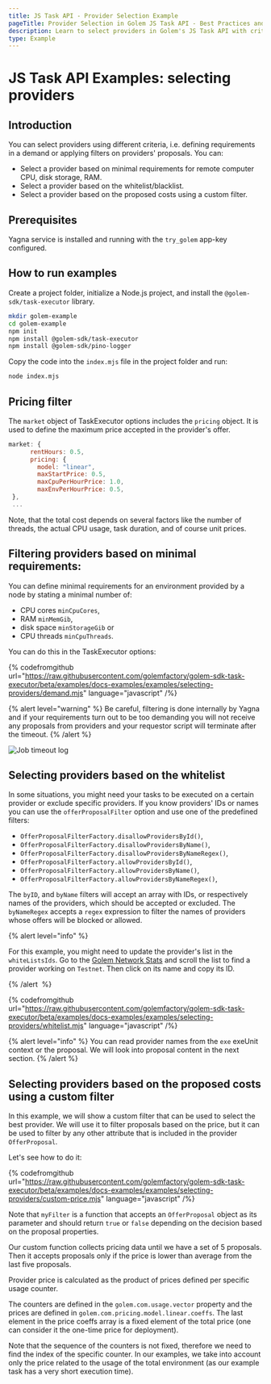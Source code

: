 ```yaml
---
title: JS Task API - Provider Selection Example
pageTitle: Provider Selection in Golem JS Task API - Best Practices and Examples
description: Learn to select providers in Golem's JS Task API with criteria like hardware requirements, whitelist/blacklist, and cost-effective filters, including practical Node.js examples.
type: Example
---
```


# JS Task API Examples: selecting providers

## Introduction

You can select providers using different criteria, i.e. defining requirements in a demand or applying filters on providers' proposals. You can:

- Select a provider based on minimal requirements for remote computer
  CPU, disk storage, RAM.
- Select a provider based on the whitelist/blacklist.
- Select a provider based on the proposed costs using a custom filter.

## Prerequisites

Yagna service is installed and running with the `try_golem` app-key configured.

## How to run examples

Create a project folder, initialize a Node.js project, and install the `@golem-sdk/task-executor` library.

```bash
mkdir golem-example
cd golem-example
npm init
npm install @golem-sdk/task-executor
npm install @golem-sdk/pino-logger
```

Copy the code into the `index.mjs` file in the project folder and run:

```bash
node index.mjs
```

## Pricing filter

The `market` object of TaskExecutor options includes the `pricing` object.
It is used to define the maximum price accepted in the provider's offer.

```js
market: {
      rentHours: 0.5,
      pricing: {
        model: "linear",
        maxStartPrice: 0.5,
        maxCpuPerHourPrice: 1.0,
        maxEnvPerHourPrice: 0.5,
 },
 ...
```

Note, that the total cost depends on several factors like the number of threads, the actual CPU usage, task duration, and of course unit prices.

## Filtering providers based on minimal requirements:

You can define minimal requirements for an environment provided by a node by stating a minimal number of:

- CPU cores `minCpuCores`,
- RAM `minMemGib`,
- disk space `minStorageGib` or
- CPU threads `minCpuThreads`.

You can do this in the TaskExecutor options:

{% codefromgithub url="https://raw.githubusercontent.com/golemfactory/golem-sdk-task-executor/beta/examples/docs-examples/examples/selecting-providers/demand.mjs" language="javascript" /%}

{% alert level="warning" %}
Be careful, filtering is done internally by Yagna and if your requirements turn out to be too demanding you will not receive any proposals from providers and your requestor script will terminate after the timeout.
{% /alert %}

![Job timeout log](/te/timeout_log.png)

## Selecting providers based on the whitelist

In some situations, you might need your tasks to be executed on a certain provider or exclude specific providers. If you know providers' IDs or names you can use the `offerProposalFilter` option and use one of the predefined filters:

- `OfferProposalFilterFactory.disallowProvidersById()`,
- `OfferProposalFilterFactory.disallowProvidersByName()`,
- `OfferProposalFilterFactory.disallowProvidersByNameRegex()`,
- `OfferProposalFilterFactory.allowProvidersById()`,
- `OfferProposalFilterFactory.allowProvidersByName()`,
- `OfferProposalFilterFactory.allowProvidersByNameRegex()`,

The `byID`, and `byName` filters will accept an array with IDs, or respectively names of the providers, which should be accepted or excluded.
The `byNameRegex` accepts a `regex` expression to filter the names of providers whose offers will be blocked or allowed.

{% alert level="info" %}

For this example, you might need to update the provider's list in the `whiteListsIds`.
Go to the [Golem Network Stats](https://stats.golem.network/network/providers/online) and scroll the list to find a provider working on `Testnet`. Then click on its name and copy its ID.

{% /alert  %}

{% codefromgithub url="https://raw.githubusercontent.com/golemfactory/golem-sdk-task-executor/beta/examples/docs-examples/examples/selecting-providers/whitelist.mjs" language="javascript" /%}

{% alert level="info" %}
You can read provider names from the `exe` exeUnit context or the proposal. We will look into proposal content in the next section.
{% /alert %}

## Selecting providers based on the proposed costs using a custom filter

In this example, we will show a custom filter that can be used to select the best provider. We will use it to filter proposals based on the price, but it can be used to filter by any other attribute that is included in the provider `OfferProposal`.

Let's see how to do it:

{% codefromgithub url="https://raw.githubusercontent.com/golemfactory/golem-sdk-task-executor/beta/examples/docs-examples/examples/selecting-providers/custom-price.mjs" language="javascript" /%}

Note that `myFilter` is a function that accepts an `OfferProposal` object as its parameter and should return `true` or `false` depending on the decision based on the proposal properties.

Our custom function collects pricing data until we have a set of 5 proposals. Then it accepts proposals only if the price is lower than average from the last five proposals.

Provider price is calculated as the product of prices defined per specific usage counter.

The counters are defined in the `golem.com.usage.vector` property and the prices are defined in `golem.com.pricing.model.linear.coeffs`. The last element in the price coeffs array is a fixed element of the total price (one can consider it the one-time price for deployment).

Note that the sequence of the counters is not fixed, therefore we need to find the index of the specific counter. In our examples, we take into account only the price related to the usage of the total environment (as our example task has a very short execution time).

